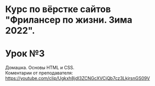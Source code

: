 # Курс по вёрстке сайтов "Фрилансер по жизни. Зима 2022".
# Урок №3
Домашка. Основы HTML и CSS. <br>
Коментарии от преподавателя: <https://youtube.com/clip/Ugkxh8jdI3ZCNGcXVCjQb7cz3LkjrsnGS09V>
